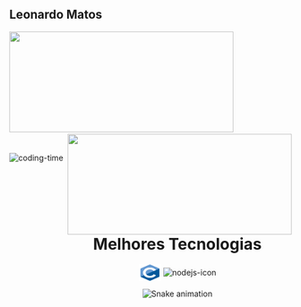 ## Leonardo Matos

<div>
  
  <img  height="180em" width = 400 src="https://github-readme-stats.vercel.app/api?username=Leo3xM&show_icons=true&theme=dark&include_all_commits=true&count_private=true"/>
  <img align="right" height="180em" width = 400 src="https://github-readme-stats.vercel.app/api/top-langs/?username=Leo3xM&layout=compact&langs_count=16&theme=dark"/>
</div>
<br>

<div  align="center"> 
  <div style="display: inline_block"><br>
    <img align="left" height="250" alt="coding-time" src="code.gif">
    <h1 align="center">Melhores Tecnologias </h1>
    <img align="center" height="30" width="40" alt="c-icon" src="https://raw.githubusercontent.com/devicons/devicon/master/icons/c/c-original.svg">
    <img align="center" height="30" width="40" alt="nodejs-icon" src="https://raw.githubusercontent.com/jmnote/z-icons/master/svg/cpp.svg">
   </div>
  
![Snake animation](https://github.com/LuigiGF/LuigiGF/blob/output/github-contribution-grid-snake.svg)
